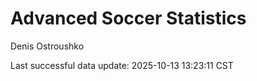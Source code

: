 # Advanced Soccer Statistics
Denis Ostroushko

<!-- gfm -->

Last successful data update: 2025-10-13 13:23:11 CST
